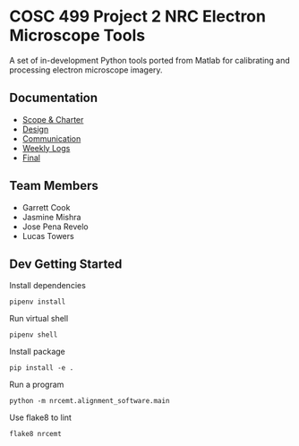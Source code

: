 # COSC 499 Project 2 NRC Electron Microscope Tools

A set of in-development Python tools ported from Matlab for calibrating and processing electron microscope imagery.

## Documentation

- [Scope & Charter](./docs/scope-charter)
- [Design](./docs/design)
- [Communication](./docs/communication)
- [Weekly Logs](./docs/weekly%20logs)
- [Final](./docs/communication)

## Team Members

- Garrett Cook 
- Jasmine Mishra 
- Jose Pena Revelo
- Lucas Towers 

## Dev Getting Started

Install dependencies

```shell
pipenv install
```

Run virtual shell

```
pipenv shell
```

Install package

```
pip install -e .
```

Run a program

```
python -m nrcemt.alignment_software.main
```

Use flake8 to lint

```
flake8 nrcemt
```

